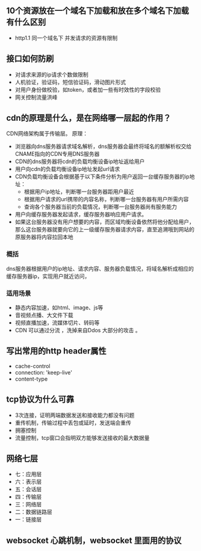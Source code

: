 ## 10个资源放在一个域名下加载和放在多个域名下加载有什么区别
+ http1.1 同一个域名下 并发请求的资源有限制


## 接口如何防刷
+ 对请求来源的ip请求个数做限制
+ 人机验证，验证码，短信验证码，滑动图片形式
+ 对用户身份做校验，如token，或者加一些有时效性的字段校验
+ 网关控制流量洪峰

## cdn的原理是什么，是在网络哪一层起的作用？
CDN网络架构属于传输层。
原理：
+ 浏览器向dns服务器请求域名解析，dns服务器会最终将域名的额解析权交给CNAME指向的CDN专用DNS服务器
+ CDN的dns服务器将cdn的负载均衡设备ip地址返给用户
+ 用户向cdn的负载均衡设备ip地址发起url请求
+ CDN负载均衡设备会根据基于以下条件分析为用户返回一台缓存服务器的ip地址：
  + 根据用户ip地址，判断哪一台服务器距用户最近
  + 根据用户请求的url携带的内容名称，判断哪一台服务器有用户所需内容
  + 查询各个服务器当前的负载情况，判断哪一台服务器尚有服务能力
+ 用户向缓存服务器发起请求，缓存服务器响应用户请求。
+ 如果这台服务器没有用户想要的内容，而区域均衡设备依然将他分配给用户，那么这台服务器就要向它的上一级缓存服务器请求内容，直至追溯哦到网站的原服务器将内容拉回本地

### 概括
dns服务器根据用户的ip地址、请求内容、服务器负载情况，将域名解析成相应的缓存服务器ip，实现用户就近访问，
### 适用场景
+ 静态内容加速，如html、image、js等
+ 音视频点播、大文件下载
+ 视频直播加速，流媒体切片、转码等
+ CDN 可以通过分流 ，洗掉来自Ddos 大部分的攻击 。

## 写出常用的http header属性
+ cache-control
+ connection: 'keep-live'
+ content-type

## tcp协议为什么可靠
+ 3次连接，证明两端数据发送和接收能力都没有问题
+ 重传机制，传输过程中丢包或延时，发送端会重传
+ 拥塞控制
+ 流量控制，tcp窗口会指明双方能够发送接收的最大数据量

## 网络七层
+ 七：应用层
+ 六：表示层
+ 五：会话层
+ 四：传输层
+ 三：网络层
+ 二：数据链路层
+ 一：链接层
## websocket 心跳机制，websocket 里面用的协议